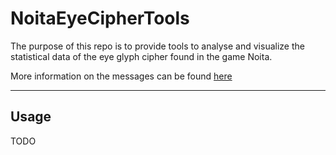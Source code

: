 # NoitaEyeCipherTools

The purpose of this repo is to provide tools to analyse and visualize the statistical data of the eye glyph cipher found in the game Noita.

More information on the messages can be found [here](https://docs.google.com/document/d/1s6gxrc1iLJ78iFfqC2d4qpB9_r_c5U5KwoHVYFFrjy0/edit#heading=h.nqg4berbs6o6)

---

## Usage

TODO
